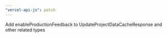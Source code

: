 ```yaml
---
"vercel-api-js": patch
---
```


Add enableProductionFeedback to UpdateProjectDataCacheResponse and other related types